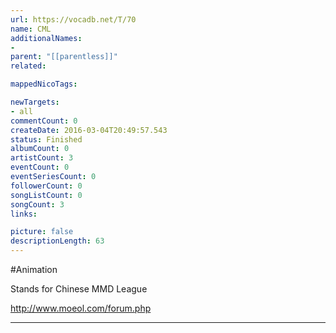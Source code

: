```yaml
---
url: https://vocadb.net/T/70
name: CML
additionalNames: 
- 
parent: "[[parentless]]"
related:

mappedNicoTags:

newTargets:
- all
commentCount: 0
createDate: 2016-03-04T20:49:57.543
status: Finished
albumCount: 0
artistCount: 3
eventCount: 0
eventSeriesCount: 0
followerCount: 0
songListCount: 0
songCount: 3
links: 

picture: false
descriptionLength: 63
---
```


#Animation

Stands for Chinese MMD League

http://www.moeol.com/forum.php

---

